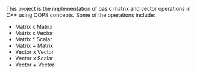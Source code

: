 This project is the implementation of basic matrix and vector operations in C++ using OOPS concepts.
Some of the operations include:
* Matrix x Matrix
* Matrix x Vector
* Matrix * Scalar
* Matrix + Matrix
* Vector x Vector
* Vector x Scalar
* Vector + Vector
